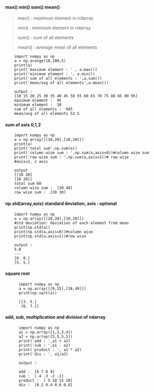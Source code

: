 #### max() min() sum()  mean()

> max() : maximum element in ndarray

> min() : minimum element in ndarray

> sum() : sum of all elements

> mean() : average mean of all elements

        import numpy as np
        a = np.arange(10,100,5)
        print(a)
        print('maximum element : ' , a.max())
        print('minimum element : ', a.min())
        print('sum of all elements : ',a.sum())
        print('mean/avg of all elements',a.mean())

        output : 
        [10 15 20 25 30 35 40 45 50 55 60 65 70 75 80 85 90 95]
        maximum element :  95
        minimum element :  10
        sum of all elements :  945
        mean/avg of all elements 52.5
        

#### sum of axis 0,1,2

        import numpy as np
        a = np.array([[10,20],[10,20]])
        print(a)
        print('total sum',np.sum(a))
        print('column wise sum : ',np.sum(a,axis=0))#column wise sum
        print('row wise sum : ',np.sum(a,axis=1))# row wise
        #axis=2, z axis
        
        output  
        [[10 20]
        [10 20]]
        total sum 60
        column wise sum :  [20 40]
        row wise sum :  [30 30]
        
#### np.std(array,axis) standard deviation, axis : optional

        import numpy as np
        a = np.array([[10,20],[10,20]])
        #std deviation: deviation of each element from mean
        print(np.std(a))
        print(np.std(a,axis=0))#column wise
        print(np.std(a,axis=1))#row wise

        output :
        5.0
        ---
        [0. 0.]
        [5. 5.]


#### square root

          import numpy as np
          a = np.array([[9,25],[36,49]])
          print(np.sqrt(a))

          [[3. 5.]
           [6. 7.]]


#### add, sub, multiplication and division of ndarray

          import numpy as np
          a1 = np.array([1,2,3,4])
          a2 = np.array([5,5,5,5])
          print('add : ',a1 + a2)
          print('sub : ',a1 - a2)
          print('product : ', a1 * a2)
          print('div : ', a1/a2)

          output : 

          add :  [6 7 8 9]
          sub :  [-4 -3 -2 -1]
          product :  [ 5 10 15 20]
          div :  [0.2 0.4 0.6 0.8]
          
          
####          

